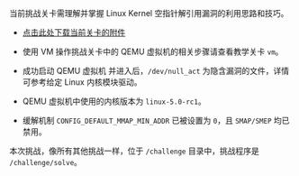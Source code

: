 当前挑战关卡需理解并掌握 Linux Kernel 空指针解引用漏洞的利用思路和技巧。

- [点击此处下载当前关卡的附件](https://box.cse.hust.edu.cn/d/30623909c2a04f149dfb/)

- 使用 VM 操作挑战关卡中的 QEMU 虚拟机的相关步骤请查看教学关卡 `vm`。

- 成功启动 QEMU 虚拟机 并进入后，`/dev/null_act` 为隐含漏洞的文件，详情可参考给定 Linux 内核模块驱动。

- QEMU 虚拟机中使用的内核版本为 `linux-5.0-rc1`。

- 缓解机制 `CONFIG_DEFAULT_MMAP_MIN_ADDR` 已被设置为 `0`，且 `SMAP/SMEP` 均已禁用。

本次挑战，像所有其他挑战一样，位于 `/challenge` 目录中，挑战程序是 `/challenge/solve`。

